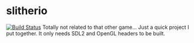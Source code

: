 # slitherio
[![Build Status](https://travis-ci.org/dunnousername/slitherio.svg?branch=master)](https://travis-ci.org/dunnousername/slitherio)
Totally not related to that other game...
Just a quick project I put together. It only needs SDL2 and OpenGL headers to be built.
